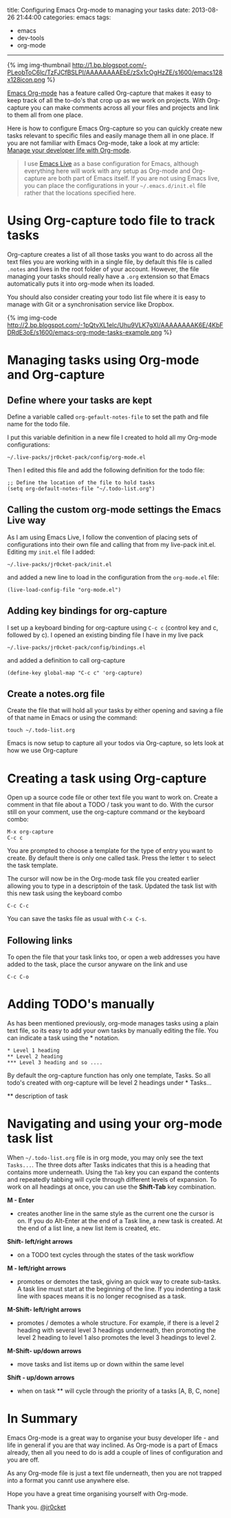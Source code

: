 title: Configuring Emacs Org-mode to managing your tasks
date: 2013-08-26 21:44:00
categories: emacs
tags: 
- emacs
- dev-tools
- org-mode
---

{% img img-thumbnail http://1.bp.blogspot.com/-PLeobToC6lc/TzFJCfBSLPI/AAAAAAAAEbE/zSx1cOgHzZE/s1600/emacs128x128icon.png %} 

[Emacs Org-mode](http://blog.jr0cket.co.uk/2013/08/manage-dev-life-with-emacs-org-mode.html) has a feature called Org-capture that makes it easy to keep track of all the to-do's that crop up as we work on projects.  With Org-capture you can make comments across all your files and projects and link to them all from one place. 

Here is how to configure Emacs Org-capture so you can quickly create new tasks relevant to specific files and easily manage them all in one place.  If you are not familiar with Emacs Org-mode, take a look at my article: [Manage your developer life with Org-mode](http://blog.jr0cket.co.uk/2013/08/manage-dev-life-with-emacs-org-mode.html).

<!-- more -->

> I use [Emacs Live](http://overtone.github.io/emacs-live/) as a base configuration for Emacs, although everything here will work with any setup as Org-mode and Org-capture are both part of Emacs itself.  If you are not using Emacs live, you can place the configurations in your `~/.emacs.d/init.el` file rather that the locations specified here.

# Using Org-capture todo file to track tasks

Org-capture creates a list of all those tasks you want to do across all the text files you are working with in a single file, by default this file is called `.notes` and lives in the root folder of your account.  However, the file managing your tasks should really have a `.org` extension so that Emacs automatically puts it into org-mode when its loaded. 

You should also consider creating your todo list file where it is easy to manage with Git or a synchronisation service like Dropbox.

{% img img-code http://2.bp.blogspot.com/-1pQtvXL1elc/Uhu9VLK7gXI/AAAAAAAAK6E/4KbFDRdE3oE/s1600/emacs-org-mode-tasks-example.png %}

# Managing tasks using Org-mode and Org-capture

## Define where your tasks are kept

Define a variable called `org-gefault-notes-file` to set the path and file name for the todo file.

I put this variable definition in a new file I created to hold all my Org-mode configurations:

    ~/.live-packs/jr0cket-pack/config/org-mode.el

Then I edited this file and add the following definition for the todo file:

    ;; Define the location of the file to hold tasks
    (setq org-default-notes-file "~/.todo-list.org")

## Calling the custom org-mode settings the Emacs Live way

As I am using Emacs Live, I follow the convention of placing sets of configurations into their own file and calling that from my live-pack init.el.  Editing my `init.el` file I added:

    ~/.live-packs/jr0cket-pack/init.el

and added a new line to load in the configuration from the `org-mode.el` file:

    (live-load-config-file "org-mode.el")

## Adding key bindings for org-capture

I set up a keyboard binding for org-capture using `C-c c` (control key and c, followed by c).  I opened an existing binding file I have in my live pack

    ~/.live-packs/jr0cket-pack/config/bindings.el

and added a definition to call org-capture

    (define-key global-map "C-c c" 'org-capture)

## Create a notes.org file

Create the file that will hold all your tasks by either opening and saving a file of that name in Emacs or using the command:

    touch ~/.todo-list.org

Emacs is now setup to capture all your todos via Org-capture, so lets look at how we use Org-capture

# Creating a task using Org-capture

Open up a source code file or other text file you want to work on.  Create a comment in that file about a TODO / task you want to do.  With the cursor still on your comment, use the org-capture command or the keyboard combo:

    M-x org-capture
    C-c c

You are prompted to choose a template for the type of entry you want to create.  By default there is only one called task.  Press the letter `t` to select the task template.

The cursor will now be in the Org-mode task file you created earlier allowing you to type in a descriptoin of the task.  Updated the task list with this new task using the keyboard combo

    C-c C-c

You can save the tasks file as usual with `C-x C-s`.

## Following links

To open the file that your task links too, or open a web addresses you have added to the task, place the cursor anyware on the link and use

    C-c C-o

# Adding TODO's manually

As has been mentioned previously, org-mode manages tasks using a plain text file, so its easy to add your own tasks by manually editing the file.  You can indicate a task using the * notation.

```
* Level 1 heading
** Level 2 heading
*** Level 3 heading and so ....
```

By default the org-capture function has only one template, Tasks.  So all todo's created with org-capture will be level 2 headings under * Tasks...

** description of task

# **Navigating and using your org-mode task list**

When `~/.todo-list.org` file is in org mode, you may only see the text `Tasks...`.  The three dots after Tasks indicates that this is a heading that contains more underneath.  Using the `Tab` key you can expand the contents and repeatedly tabbing will cycle through different levels of expansion.  To work on all headings at once, you can use the **Shift-Tab** key combination.

**M - Enter**
- creates another line in the same style as the current one the cursor is on.  If you do Alt-Enter at the end of a Task line, a new task is created.  At the end of a list line, a new list item is created, etc.

**Shift- left/right arrows**
- on a TODO text cycles through the states of the task workflow

**M - left/right arrows**
- promotes or demotes the task, giving an quick way to create sub-tasks.  A task line must start at the beginning of the line.  If you indenting a task line with spaces means it is no longer recognised as a task.

**M-Shift- left/right arrows**
- promotes / demotes a whole structure.  For example, if there is a level 2 heading with several level 3 headings underneath, then promoting the level 2 heading to level 1 also promotes the level 3 headings to level 2.

**M-Shift- up/down arrows**
- move tasks and list items up or down within the same level

**Shift - up/down arrows**
- when on task ** will cycle through the priority of a tasks [A, B, C, none]

# In Summary

Emacs Org-mode is a great way to organise your busy developer life - and life in general if you are that way inclined.  As Org-mode is a part of Emacs already, then all you need to do is add a couple of lines of configuration and you are off.

As any Org-mode file is just a text file underneath, then you are not trapped into a format you cannt use anywhere else.

Hope you have a great time organising yourself with Org-mode.

Thank you.
[@jr0cket](https://twitter.com/jr0cket)
